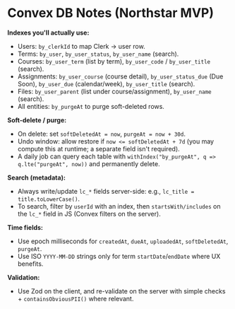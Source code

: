 # Convex DB Notes (Northstar MVP)

**Indexes you'll actually use:**
- Users: `by_clerkId` to map Clerk → user row.
- Terms: `by_user`, `by_user_status`, `by_user_name` (search).
- Courses: `by_user_term` (list by term), `by_user_code` / `by_user_title` (search).
- Assignments: `by_user_course` (course detail), `by_user_status_due` (Due Soon), `by_user_due` (calendar/week), `by_user_title` (search).
- Files: `by_user_parent` (list under course/assignment), `by_user_name` (search).
- All entities: `by_purgeAt` to purge soft-deleted rows.

**Soft-delete / purge:**
- On delete: set `softDeletedAt = now`, `purgeAt = now + 30d`.
- Undo window: allow restore if `now <= softDeletedAt + 7d` (you may compute this at runtime; a separate field isn't required).
- A daily job can query each table with `withIndex("by_purgeAt", q => q.lte("purgeAt", now))` and permanently delete.

**Search (metadata):**
- Always write/update `lc_*` fields server-side: e.g., `lc_title = title.toLowerCase()`.
- To search, filter by `userId` with an index, then `startsWith/includes` on the `lc_*` field in JS (Convex filters on the server).

**Time fields:**
- Use epoch milliseconds for `createdAt`, `dueAt`, `uploadedAt`, `softDeletedAt`, `purgeAt`.
- Use ISO `YYYY-MM-DD` strings only for term `startDate`/`endDate` where UX benefits.

**Validation:**
- Use Zod on the client, and re-validate on the server with simple checks + `containsObviousPII()` where relevant.